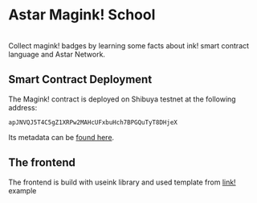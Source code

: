 # Astar Magink! School <br/>
<br clear="both"/>
Collect magink! badges by learning some facts about ink! smart contract language and Astar Network. 

## Smart Contract Deployment

The Magink! contract is deployed on Shibuya testnet at the following address:
```
apJNVQJ5T4C5gZ1XRPw2MAHcUFxbuHch7BPGQuTyT8DHjeX
```
Its metadata can be [found here](./frontend/src/metadata.json). 

## The frontend
The frontend is build with useink library and used template  from [link!](https://use.ink/examples/dapps)  example

